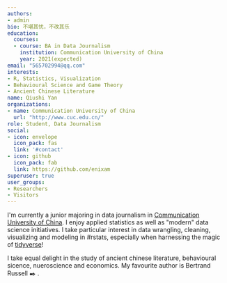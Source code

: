 ```yaml
---
authors:
- admin
bio: 不堪其忧，不改其乐
education:
  courses:
  - course: BA in Data Journalism
    institution: Communication University of China
    year: 2021(expected)
email: "565702994@qq.com"
interests:
- R, Statistics, Visualization
- Behavioural Science and Game Theory
- Ancient Chinese Literature
name: Qiushi Yan
organizations:
- name: Communication University of China
  url: "http://www.cuc.edu.cn/"
role: Student, Data Journalism
social:
- icon: envelope
  icon_pack: fas
  link: '#contact'
- icon: github
  icon_pack: fab
  link: https://github.com/enixam
superuser: true
user_groups:
- Researchers
- Visitors
---
```


I'm currently a junior majoring in data journalism in [Communication University of China](http://www.cuc.edu.cn/). I enjoy applied statistics as well as "modern" data science initiatives. I take particular interest in data wrangling, cleaning, visualizing and modeling in #rstats, especially when harnessing the magic of [tidyverse](https://www.tidyverse.org)! 

I take equal delight in the study of ancient chinese literature, behavioural sicence, nueroscience and economics. My favourite author is Bertrand Russell :black_nib: . 

